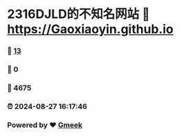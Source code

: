 # 2316DJLD的不知名网站 :link: https://Gaoxiaoyin.github.io 
### :page_facing_up: [13](https://Gaoxiaoyin.github.io/tag.html) 
### :speech_balloon: 0 
### :hibiscus: 4675 
### :alarm_clock: 2024-08-27 16:17:46 
### Powered by :heart: [Gmeek](https://github.com/Meekdai/Gmeek)
